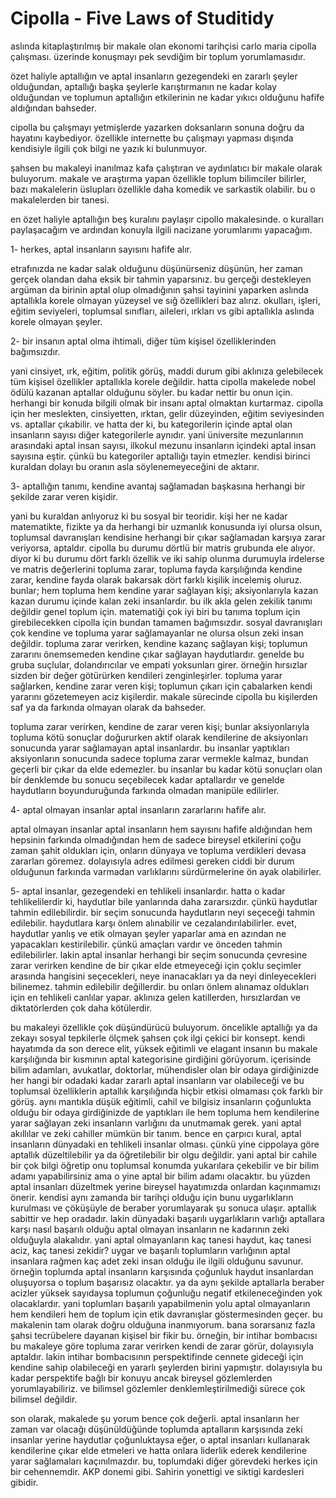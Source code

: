 # Cipolla - Five Laws of Studitidy

aslında kitaplaştırılmış bir makale olan ekonomi tarihçisi carlo maria cipolla çalışması. üzerinde konuşmayı pek sevdiğim bir toplum yorumlamasıdır.

özet haliyle aptallığın ve aptal insanların gezegendeki en zararlı şeyler olduğundan, aptallığı başka şeylerle karıştırmanın ne kadar kolay olduğundan ve toplumun aptallığın etkilerinin ne kadar yıkıcı olduğunu hafife aldığından bahseder.

cipolla bu çalışmayı yetmişlerde yazarken doksanların sonuna doğru da hayatını kaybediyor. özellikle internette bu çalışmayı yapması dışında kendisiyle ilgili çok bilgi ne yazık ki bulunmuyor.

şahsen bu makaleyi inanılmaz kafa çalıştıran ve aydınlatıcı bir makale olarak buluyorum. makale ve araştırma yapan özellikle toplum bilimciler bilirler, bazı makalelerin üslupları özellikle daha komedik ve sarkastik olabilir. bu o makalelerden bir tanesi.

en özet haliyle aptallığın beş kuralını paylaşır cipollo makalesinde. o kuralları paylaşacağım ve ardından konuyla ilgili nacizane yorumlarımı yapacağım.

1- herkes, aptal insanların sayısını hafife alır.

etrafınızda ne kadar salak olduğunu düşünürseniz düşünün, her zaman gerçek olandan daha eksik bir tahmin yaparsınız. bu gerçeği destekleyen argüman da birinin aptal olup olmadığının şahsi tayinini yaparken aslında aptallıkla korele olmayan yüzeysel ve sığ özellikleri baz alırız. okulları, işleri, eğitim seviyeleri, toplumsal sınıfları, aileleri, ırkları vs gibi aptallıkla aslında korele olmayan şeyler.

2- bir insanın aptal olma ihtimali, diğer tüm kişisel özelliklerinden bağımsızdır.

yani cinsiyet, ırk, eğitim, politik görüş, maddi durum gibi aklınıza gelebilecek tüm kişisel özellikler aptallıkla korele değildir. hatta cipolla makelede nobel ödülü kazanan aptallar olduğunu söyler. bu kadar nettir bu onun için. herhangi bir konuda bilgili olmak bir insanı aptal olmaktan kurtarmaz. cipolla için her meslekten, cinsiyetten, ırktan, gelir düzeyinden, eğitim seviyesinden vs. aptallar çıkabilir. ve hatta der ki, bu kategorilerin içinde aptal olan insanların sayısı diğer kategorilerle aynıdır. yani üniversite mezunlarının arasındaki aptal insan sayısı, ilkokul mezunu insanların içindeki aptal insan sayısına eştir. çünkü bu kategoriler aptallığı tayin etmezler. kendisi birinci kuraldan dolayı bu oranın asla söylenemeyeceğini de aktarır.

3- aptallığın tanımı, kendine avantaj sağlamadan başkasına herhangi bir şekilde zarar veren kişidir.

yani bu kuraldan anlıyoruz ki bu sosyal bir teoridir. kişi her ne kadar matematikte, fizikte ya da herhangi bir uzmanlık konusunda iyi olursa olsun, toplumsal davranışları kendisine herhangi bir çıkar sağlamadan karşıya zarar veriyorsa, aptaldır. cipolla bu durumu dörtlü bir matris grubunda ele alıyor. diyor ki bu durumu dört farklı özellik ve iki sahip olunma durumuyla irdelerse ve matris değerlerini topluma zarar, topluma fayda karşılığında kendine zarar, kendine fayda olarak bakarsak dört farklı kişilik incelemiş oluruz. bunlar;
hem topluma hem kendine yarar sağlayan kişi; aksiyonlarıyla kazan kazan durumu içinde kalan zeki insanlardır. bu ilk akla gelen zekilik tanımı değildir genel toplum için. matematiği çok iyi biri bu tanıma toplum için girebilecekken cipolla için bundan tamamen bağımsızdır. sosyal davranışları çok kendine ve topluma yarar sağlamayanlar ne olursa olsun zeki insan değildir.
topluma zarar verirken, kendine kazanç sağlayan kişi; toplumun zararını önemsemeden kendine çıkar sağlayan haydutlardır. genelde bu gruba suçlular, dolandırıcılar ve empati yoksunları girer. örneğin hırsızlar sizden bir değer götürürken kendileri zenginleşirler.
topluma yarar sağlarken, kendine zarar veren kişi; toplumun çıkarı için çabalarken kendi yararını gözetemeyen aciz kişilerdir. makale sürecinde cipolla bu kişilerden saf ya da farkında olmayan olarak da bahseder.

topluma zarar verirken, kendine de zarar veren kişi; bunlar aksiyonlarıyla topluma kötü sonuçlar doğururken aktif olarak kendilerine de aksiyonları sonucunda yarar sağlamayan aptal insanlardır. bu insanlar yaptıkları aksiyonların sonucunda sadece topluma zarar vermekle kalmaz, bundan geçerli bir çıkar da elde edemezler. bu insanlar bu kadar kötü sonuçları olan bir denklemde bu sonucu seçebilecek kadar aptallardır ve genelde haydutların boyunduruğunda farkında olmadan manipüle edilirler.

4- aptal olmayan insanlar aptal insanların zararlarını hafife alır.

aptal olmayan insanlar aptal insanların hem sayısını hafife aldığından hem hepsinin farkında olmadığından hem de sadece bireysel etkilerini çoğu zaman şahit oldukları için, onların dünyaya ve topluma verdikleri devasa zararları göremez. dolayısıyla adres edilmesi gereken ciddi bir durum olduğunun farkında varmadan varlıklarını sürdürmelerine ön ayak olabilirler.

5- aptal insanlar, gezegendeki en tehlikeli insanlardır.
hatta o kadar tehlikelilerdir ki, haydutlar bile yanlarında daha zararsızdır. çünkü haydutlar tahmin edilebilirdir. bir seçim sonucunda haydutların neyi seçeceği tahmin edilebilir. haydutlara karşı önlem alınabilir ve cezalandırılabilirler. evet, haydutlar yanlış ve etik olmayan şeyler yaparlar ama en azından ne yapacakları kestirilebilir. çünkü amaçları vardır ve önceden tahmin edilebilirler. lakin aptal insanlar herhangi bir seçim sonucunda çevresine zarar verirken kendine de bir çıkar elde etmeyeceği için çoklu seçimler arasında hangisini seçecekleri, neye inanacakları ya da neyi dinleyecekleri bilinemez. tahmin edilebilir değillerdir. bu onları önlem alınamaz oldukları için en tehlikeli canlılar yapar. aklınıza gelen katillerden, hırsızlardan ve diktatörlerden çok daha kötülerdir.

bu makaleyi özellikle çok düşündürücü buluyorum. öncelikle aptallığı ya da zekayı sosyal tepkilerle ölçmek şahsen çok ilgi çekici bir konsept. kendi hayatımda da son derece elit, yüksek eğitimli ve elagant insanın bu makale karşılığında bir kısmının aptal kategorisine girdiğini görüyorum. içerisinde bilim adamları, avukatlar, doktorlar, mühendisler olan bir odaya girdiğinizde her hangi bir odadaki kadar zararlı aptal insanların var olabileceği ve bu toplumsal özelliklerin aptallık karşılığında hiçbir etkisi olmaması çok farklı bir görüş. aynı mantıkla düşük eğitimli, cahil ve bilgisiz insanların çoğunlukta olduğu bir odaya girdiğinizde de yaptıkları ile hem topluma hem kendilerine yarar sağlayan zeki insanların varlığını da unutmamak gerek. yani aptal akıllılar ve zeki cahiller mümkün bir tanım.
bence en çarpıcı kural, aptal insanların dünyadaki en tehlikeli insanlar olması. çünkü yine cippolaya göre aptallık düzeltilebilir ya da öğretilebilir bir olgu değildir. yani aptal bir cahile bir çok bilgi öğretip onu toplumsal konumda yukarılara çekebilir ve bir bilim adamı yapabilirsiniz ama o yine aptal bir bilim adamı olacaktır. bu yüzden aptal insanları düzeltmek yerine bireysel hayatımızda onlardan kaçınmamızı önerir.
kendisi aynı zamanda bir tarihçi olduğu için bunu uygarlıkların kurulması ve çöküşüyle de beraber yorumlayarak şu sonuca ulaşır. aptallık sabittir ve hep oradadır. lakin dünyadaki başarılı uygarlıkların varlığı aptallara karşı nasıl başarılı olduğu aptal olmayan insanların ne kadarının zeki olduğuyla alakalıdır. yani aptal olmayanların kaç tanesi haydut, kaç tanesi aciz, kaç tanesi zekidir? uygar ve başarılı toplumların varlığının aptal insanlara rağmen kaç adet zeki insan olduğu ile ilgili olduğunu savunur. örneğin toplumda aptal insanların karşısında çoğunluk haydut insanlardan oluşuyorsa o toplum başarısız olacaktır. ya da aynı şekilde aptallarla beraber acizler yüksek sayıdaysa toplumun çoğunluğu negatif etkileneceğinden yok olacaklardır. yani toplumları başarılı yapabilmenin yolu aptal olmayanların hem kendileri hem de toplum için etik davranışlar göstermesinden geçer.
bu makalenin tam olarak doğru olduğuna inanmıyorum. bana sorarsanız fazla şahsi tecrübelere dayanan kişisel bir fikir bu. örneğin, bir intihar bombacısı bu makaleye göre topluma zarar verirken kendi de zarar görür, dolayısıyla aptaldır. lakin intihar bombacısının perspektifinde cennete gideceği için kendine sahip olabileceği en yararlı şeylerden birini yapmıştır. dolayısıyla bu kadar perspektife bağlı bir konuyu ancak bireysel gözlemlerden yorumlayabiliriz. ve bilimsel gözlemler denklemleştirilmediği sürece çok bilimsel değildir.

son olarak, makalede şu yorum bence çok değerli. aptal insanların her zaman var olacağı düşünüldüğünde toplumda aptalların karşısında zeki insanlar yerine haydutlar çoğunluktaysa eğer, o aptal insanları kullanarak kendilerine çıkar elde etmeleri ve hatta onlara liderlik ederek kendilerine yarar sağlamaları kaçınılmazdır. bu, toplumdaki diğer görevdeki herkes için bir cehennemdir. AKP donemi gibi. Sahirin yonettigi ve siktigi kardesleri gibidir.
